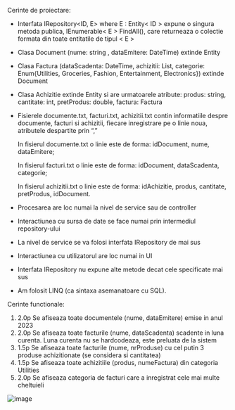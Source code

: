 Cerinte de proiectare:
- Interfata IRepository<ID, E> where E : Entity< ID > expune o singura metoda publica, IEnumerable< E > FindAll(), care returneaza o colectie formata din toate entitatile de tipul < E >
- Clasa Document (nume: string , dataEmitere: DateTime) extinde Entity <string>
- Clasa Factura (dataScadenta: DateTime, achizitii: List<Achizitie>, categorie: Enum{Utilities, Groceries, Fashion, Entertainment, Electronics}) extinde Document
- Clasa Achizitie extinde Entity <string> si are urmatoarele atribute: produs: string, cantitate: int, pretProdus: double, factura: Factura
- Fisierele documente.txt, facturi.txt, achizitii.txt contin informatiile despre documente, facturi si achizitii, fiecare inregistrare pe o linie noua, atributele despartite prin “,”
  
    In fisierul documente.txt o linie este de forma: idDocument, nume, dataEmitere;

    In fisierul facturi.txt o linie este de forma: idDocument, dataScadenta, categorie;

    In fisierul achizitii.txt o linie este de forma: idAchizitie, produs, cantitate, pretProdus, idDocument.

- Procesarea are loc numai la nivel de service sau de controller
- Interactiunea cu sursa de date se face numai prin intermediul repository-ului
- La nivel de service se va folosi interfata IRepository de mai sus
- Interactiunea cu utilizatorul are loc numai in UI
- Interfata IRepository nu expune alte metode decat cele specificate mai sus
- Am folosit LINQ (ca sintaxa asemanatoare cu SQL).

  
Cerinte functionale:

1. 2.0p Se afiseaza toate documentele (nume, dataEmitere) emise in anul 2023
2. 2.0p Se afiseaza toate facturile (nume, dataScadenta) scadente in luna curenta. Luna curenta nu se hardcodeaza, este preluata de la sistem
3. 1.5p Se afiseaza toate facturile (nume, nrProduse) cu cel putin 3 produse achizitionate (se considera si cantitatea)
4. 1.5p Se afiseaza toate achizitiile (produs, numeFactura) din categoria Utilities
5. 2.0p Se afiseaza categoria de facturi care a inregistrat cele mai multe cheltuieli

![image](https://github.com/cristianamihu/UBB_Computer-Science/assets/128689630/1c720efc-df4f-45c4-b29d-5d79ef123133)
